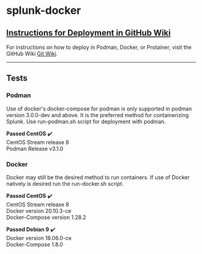 # splunk-docker


## [Instructions for Deployment in GitHub Wiki](../../wiki)
For instructions on how to deploy in Podman, Docker, or Protainer, visit the GitHub Wiki [Git Wiki](../../wiki).

-------------------

## Tests
### Podman
Use of docker's docker-compose for podman is only supported in podman version 3.0.0-dev and above. It is the preferred method for containerizing Splunk. Use run-podman.sh script for deployment with podman.

**Passed CentOS** ✔️ </br>
CentOS Stream release 8</br>
Podman Release v3.1.0</br>

### Docker
Docker may still be the desired method to run containers. If use of Docker natively is desired run the run-docker.sh script.

**Passed CentOS** ✔️</br>
CentOS Stream release 8</br>
Docker version 20.10.3-ce</br>
Docker-Compose version 1.28.2</br>

**Passed Debian 9** ✔️</br>
Docker version 18.06.0-ce</br>
Docker-Compose 1.8.0</br>
